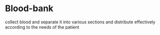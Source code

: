 # Blood-bank
collect blood and separate it into various sections and distribute effectively according to the needs of the patient
